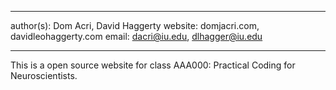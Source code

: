 ****
author(s): Dom Acri, David Haggerty
website: domjacri.com, davidleohaggerty.com
email: dacri@iu.edu, dlhagger@iu.edu
****

This is a open source website for class AAA000: Practical Coding for Neuroscientists.
